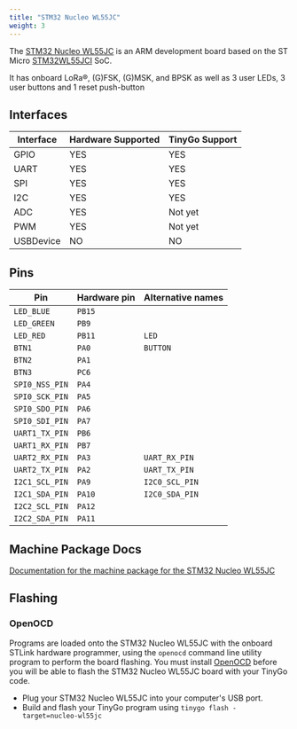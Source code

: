 ```yaml
---
title: "STM32 Nucleo WL55JC"
weight: 3
---
```


The [STM32 Nucleo WL55JC](https://www.st.com/en/evaluation-tools/nucleo-wl55jc.html) is an ARM development board based on the ST Micro [STM32WL55JCI](https://www.st.com/en/microcontrollers-microprocessors/stm32wl55jc.html) SoC.

It has onboard LoRa®, (G)FSK, (G)MSK, and BPSK as well as 3 user LEDs, 3 user buttons and 1 reset push-button

## Interfaces

| Interface | Hardware Supported | TinyGo Support |
| --------- | ------------- | ----- |
| GPIO      | YES | YES |
| UART      | YES | YES |
| SPI       | YES | YES |
| I2C       | YES | YES |
| ADC       | YES | Not yet |
| PWM       | YES | Not yet |
| USBDevice | NO  | NO  |

## Pins

| Pin               | Hardware pin | Alternative names |
| ----------------- | ------------ | ----------------- |
| `LED_BLUE`        | `PB15`       |                   |
| `LED_GREEN`       | `PB9`        |                   |
| `LED_RED`         | `PB11`       | `LED`             |
| `BTN1`            | `PA0`        | `BUTTON`          |
| `BTN2`            | `PA1`        |                   |
| `BTN3`            | `PC6`        |                   |
| `SPI0_NSS_PIN`    | `PA4`        |                   |
| `SPI0_SCK_PIN`    | `PA5`        |                   |
| `SPI0_SDO_PIN`    | `PA6`        |                   |
| `SPI0_SDI_PIN`    | `PA7`        |                   |
| `UART1_TX_PIN`    | `PB6`        |                   |
| `UART1_RX_PIN`    | `PB7`        |                   |
| `UART2_RX_PIN`    | `PA3`        | `UART_RX_PIN`     |
| `UART2_TX_PIN`    | `PA2`        | `UART_TX_PIN`     |
| `I2C1_SCL_PIN`    | `PA9`        | `I2C0_SCL_PIN`    |
| `I2C1_SDA_PIN`    | `PA10`       | `I2C0_SDA_PIN`    |
| `I2C2_SCL_PIN`    | `PA12`       |                   |
| `I2C2_SDA_PIN`    | `PA11`       |                   |

## Machine Package Docs

[Documentation for the machine package for the STM32 Nucleo WL55JC](../machine/nucleo-wl55jc)

## Flashing

### OpenOCD

Programs are loaded onto the STM32 Nucleo WL55JC with the onboard STLink hardware programmer, using the `openocd` command line utility program to perform the board flashing. You must install [OpenOCD](http://openocd.org/) before you will be able to flash the STM32 Nucleo WL55JC board with your TinyGo code.

- Plug your STM32 Nucleo WL55JC into your computer's USB port.
- Build and flash your TinyGo program using `tinygo flash -target=nucleo-wl55jc`
